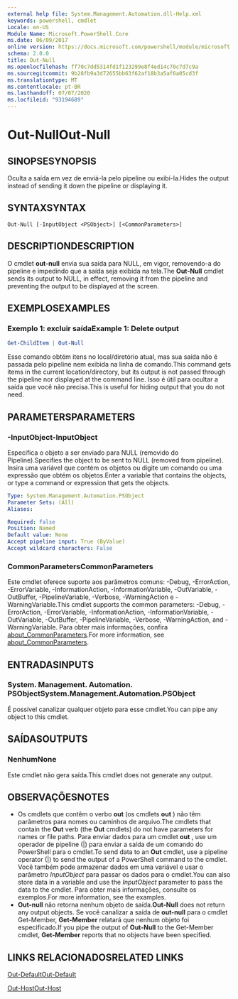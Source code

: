 ```yaml
---
external help file: System.Management.Automation.dll-Help.xml
keywords: powershell, cmdlet
Locale: en-US
Module Name: Microsoft.PowerShell.Core
ms.date: 06/09/2017
online version: https://docs.microsoft.com/powershell/module/microsoft.powershell.core/out-null?view=powershell-7.1&WT.mc_id=ps-gethelp
schema: 2.0.0
title: Out-Null
ms.openlocfilehash: ff70c7dd5314fd1f123299e8f4ed14c70c7d7c9a
ms.sourcegitcommit: 9b28fb9a3d72655bb63f62af18b3a5af6a05cd3f
ms.translationtype: MT
ms.contentlocale: pt-BR
ms.lasthandoff: 07/07/2020
ms.locfileid: "93194689"
---
```

# <span data-ttu-id="787ae-103">Out-Null</span><span class="sxs-lookup"><span data-stu-id="787ae-103">Out-Null</span></span>

## <span data-ttu-id="787ae-104">SINOPSE</span><span class="sxs-lookup"><span data-stu-id="787ae-104">SYNOPSIS</span></span>
<span data-ttu-id="787ae-105">Oculta a saída em vez de enviá-la pelo pipeline ou exibi-la.</span><span class="sxs-lookup"><span data-stu-id="787ae-105">Hides the output instead of sending it down the pipeline or displaying it.</span></span>

## <span data-ttu-id="787ae-106">SYNTAX</span><span class="sxs-lookup"><span data-stu-id="787ae-106">SYNTAX</span></span>

```
Out-Null [-InputObject <PSObject>] [<CommonParameters>]
```

## <span data-ttu-id="787ae-107">DESCRIPTION</span><span class="sxs-lookup"><span data-stu-id="787ae-107">DESCRIPTION</span></span>

<span data-ttu-id="787ae-108">O cmdlet **out-null** envia sua saída para NULL, em vigor, removendo-a do pipeline e impedindo que a saída seja exibida na tela.</span><span class="sxs-lookup"><span data-stu-id="787ae-108">The **Out-Null** cmdlet sends its output to NULL, in effect, removing it from the pipeline and preventing the output to be displayed at the screen.</span></span>

## <span data-ttu-id="787ae-109">EXEMPLOS</span><span class="sxs-lookup"><span data-stu-id="787ae-109">EXAMPLES</span></span>

### <span data-ttu-id="787ae-110">Exemplo 1: excluir saída</span><span class="sxs-lookup"><span data-stu-id="787ae-110">Example 1: Delete output</span></span>

```powershell
Get-ChildItem | Out-Null
```

<span data-ttu-id="787ae-111">Esse comando obtém itens no local/diretório atual, mas sua saída não é passada pelo pipeline nem exibida na linha de comando.</span><span class="sxs-lookup"><span data-stu-id="787ae-111">This command gets items in the current location/directory, but its output is not passed through the pipeline nor displayed at the command line.</span></span>
<span data-ttu-id="787ae-112">Isso é útil para ocultar a saída que você não precisa.</span><span class="sxs-lookup"><span data-stu-id="787ae-112">This is useful for hiding output that you do not need.</span></span>

## <span data-ttu-id="787ae-113">PARAMETERS</span><span class="sxs-lookup"><span data-stu-id="787ae-113">PARAMETERS</span></span>

### <span data-ttu-id="787ae-114">-InputObject</span><span class="sxs-lookup"><span data-stu-id="787ae-114">-InputObject</span></span>

<span data-ttu-id="787ae-115">Especifica o objeto a ser enviado para NULL (removido do Pipeline).</span><span class="sxs-lookup"><span data-stu-id="787ae-115">Specifies the object to be sent to NULL (removed from pipeline).</span></span>
<span data-ttu-id="787ae-116">Insira uma variável que contém os objetos ou digite um comando ou uma expressão que obtém os objetos.</span><span class="sxs-lookup"><span data-stu-id="787ae-116">Enter a variable that contains the objects, or type a command or expression that gets the objects.</span></span>

```yaml
Type: System.Management.Automation.PSObject
Parameter Sets: (All)
Aliases:

Required: False
Position: Named
Default value: None
Accept pipeline input: True (ByValue)
Accept wildcard characters: False
```

### <span data-ttu-id="787ae-117">CommonParameters</span><span class="sxs-lookup"><span data-stu-id="787ae-117">CommonParameters</span></span>

<span data-ttu-id="787ae-118">Este cmdlet oferece suporte aos parâmetros comuns: -Debug, -ErrorAction, -ErrorVariable, -InformationAction, -InformationVariable, -OutVariable, -OutBuffer, -PipelineVariable, -Verbose, -WarningAction e -WarningVariable.</span><span class="sxs-lookup"><span data-stu-id="787ae-118">This cmdlet supports the common parameters: -Debug, -ErrorAction, -ErrorVariable, -InformationAction, -InformationVariable, -OutVariable, -OutBuffer, -PipelineVariable, -Verbose, -WarningAction, and -WarningVariable.</span></span> <span data-ttu-id="787ae-119">Para obter mais informações, confira [about_CommonParameters](https://go.microsoft.com/fwlink/?LinkID=113216).</span><span class="sxs-lookup"><span data-stu-id="787ae-119">For more information, see [about_CommonParameters](https://go.microsoft.com/fwlink/?LinkID=113216).</span></span>

## <span data-ttu-id="787ae-120">ENTRADAS</span><span class="sxs-lookup"><span data-stu-id="787ae-120">INPUTS</span></span>

### <span data-ttu-id="787ae-121">System. Management. Automation. PSObject</span><span class="sxs-lookup"><span data-stu-id="787ae-121">System.Management.Automation.PSObject</span></span>

<span data-ttu-id="787ae-122">É possível canalizar qualquer objeto para esse cmdlet.</span><span class="sxs-lookup"><span data-stu-id="787ae-122">You can pipe any object to this cmdlet.</span></span>

## <span data-ttu-id="787ae-123">SAÍDAS</span><span class="sxs-lookup"><span data-stu-id="787ae-123">OUTPUTS</span></span>

### <span data-ttu-id="787ae-124">Nenhum</span><span class="sxs-lookup"><span data-stu-id="787ae-124">None</span></span>

<span data-ttu-id="787ae-125">Este cmdlet não gera saída.</span><span class="sxs-lookup"><span data-stu-id="787ae-125">This cmdlet does not generate any output.</span></span>

## <span data-ttu-id="787ae-126">OBSERVAÇÕES</span><span class="sxs-lookup"><span data-stu-id="787ae-126">NOTES</span></span>

* <span data-ttu-id="787ae-127">Os cmdlets que contêm o verbo **out** (os cmdlets **out** ) não têm parâmetros para nomes ou caminhos de arquivo.</span><span class="sxs-lookup"><span data-stu-id="787ae-127">The cmdlets that contain the **Out** verb (the **Out** cmdlets) do not have parameters for names or file paths.</span></span> <span data-ttu-id="787ae-128">Para enviar dados para um cmdlet **out** , use um operador de pipeline (|) para enviar a saída de um comando do PowerShell para o cmdlet.</span><span class="sxs-lookup"><span data-stu-id="787ae-128">To send data to an **Out** cmdlet, use a pipeline operator (|) to send the output of a PowerShell command to the cmdlet.</span></span> <span data-ttu-id="787ae-129">Você também pode armazenar dados em uma variável e usar o parâmetro *InputObject* para passar os dados para o cmdlet.</span><span class="sxs-lookup"><span data-stu-id="787ae-129">You can also store data in a variable and use the *InputObject* parameter to pass the data to the cmdlet.</span></span> <span data-ttu-id="787ae-130">Para obter mais informações, consulte os exemplos.</span><span class="sxs-lookup"><span data-stu-id="787ae-130">For more information, see the examples.</span></span>
* <span data-ttu-id="787ae-131">**Out-null** não retorna nenhum objeto de saída.</span><span class="sxs-lookup"><span data-stu-id="787ae-131">**Out-Null** does not return any output objects.</span></span> <span data-ttu-id="787ae-132">Se você canalizar a saída de **out-null** para o cmdlet Get-Member, **Get-Member** relatará que nenhum objeto foi especificado.</span><span class="sxs-lookup"><span data-stu-id="787ae-132">If you pipe the output of **Out-Null** to the Get-Member cmdlet, **Get-Member** reports that no objects have been specified.</span></span>

## <span data-ttu-id="787ae-133">LINKS RELACIONADOS</span><span class="sxs-lookup"><span data-stu-id="787ae-133">RELATED LINKS</span></span>

[<span data-ttu-id="787ae-134">Out-Default</span><span class="sxs-lookup"><span data-stu-id="787ae-134">Out-Default</span></span>](Out-Default.md)

[<span data-ttu-id="787ae-135">Out-Host</span><span class="sxs-lookup"><span data-stu-id="787ae-135">Out-Host</span></span>](Out-Host.md)


